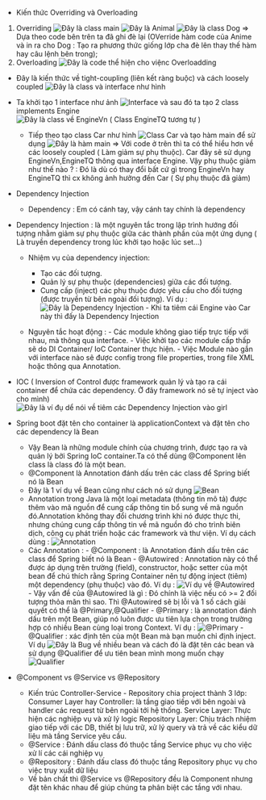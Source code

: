 * Kiến thức Overriding và Overloading
1. Overriding
![Đây là class main](image-1.png)
![Đây là Animal](image-2.png)
![Đây là class Dog](image-3.png)
=> Dựa theo code bên trên ta đã ghi đè lại (OVerride hàm code của Anime và in ra cho Dog : Tạo ra phương thức giống lớp cha đè lên thay thế hàm hay câu lệnh bên trong);
2. Overloading
![Đây là code thể hiện cho việnc Overloadding](image-4.png)

* Đây là kiến thức về tight-coupling (liên kết ràng buộc) và cách loosely coupled
![Đây là class và interface như hình](image-5.png)
- Ta khởi tạo 1 interface như ảnh ![Interface](image-6.png) và sau đó ta tạo 2 class implements Engine ![Đây là class về EngineVn ( Class EngineTQ tương tự )](image-7.png)
    + Tiếp theo tạo class Car như hình ![Class Car](image-8.png) và tạo hàm main để sử dụng ![Đây là hàm main](image-9.png)
    => Với code ở trên thì ta có thể hiểu hơn về các loosely coupled ( Làm giảm sự phụ thuộc). Car đây sẽ sử dụng EngineVn,EngineTQ thông qua interface Engine. Vậy phụ thuộc giảm như thế nào ? : Đó là dù có thay đổi bất cứ gì trong EngineVn hay EngineTQ thì cx không ảnh hưởng đến Car ( Sự phụ thuộc đã giảm)

- Dependency Injection
    + Dependency : Em có cánh tay, vậy cánh tay chính là dependency
    


- Dependency Injection :  là một nguyên tắc trong lập trình hướng đối tượng nhằm giảm sự phụ thuộc giữa các thành phần của một ứng dụng ( Là truyền dependency trong lúc khởi tạo hoặc lúc set...)
    + Nhiệm vụ của dependency injection:
        - Tạo các đối tượng.
        - Quản lý sự phụ thuộc (dependencies) giữa các đối tượng.
        - Cung cấp (inject) các phụ thuộc được yêu cầu cho đối tượng (được truyền từ bên ngoài đối tượng).
    Ví dụ : ![Đây là Dependency Injection ](image-10.png) - Khi ta tiêm cái Engine vào Car này thì đấy là Dependency Injection

    + Nguyên tắc hoạt động : - Các module không giao tiếp trực tiếp với nhau, mà thông qua interface.
                             - Việc khởi tạo các module cấp thấp sẽ do DI Container/ IoC Container thực hiện.
                             - Việc Module nào gắn với interface nào sẽ được config trong file properties, trong file XML hoặc thông qua Annotation. 

- IOC ( Inversion of Control được framework quản lý và tạo ra cái container để chứa các dependency. Ở đây framework nó sẽ tự inject vào cho mình) ![Đây là ví đụ dể nói về tiêm các Dependency Injection vào girl](image-11.png)

* Spring boot đặt tên cho container là applicationContext và đặt tên cho các dependency là Bean
    + Vậy Bean là những module chính của chương trình, được tạo ra và quản lý bởi Spring IoC container.Ta có thể dùng @Component lên class là class đó là một bean.
    + @Component là Annotation đánh dấu trên các class để Spring biết nó là Bean
    + Đây là 1 ví dụ về Bean cũng như cách nó sử dụng ![Bean](image-12.png)

    - Annotation trong Java là một loại metadata (thông tin mô tả) được thêm vào mã nguồn để cung cấp thông tin bổ sung về mã nguồn đó.Annotation không thay đổi chương trình khi nó được thực thi, nhưng chúng cung cấp thông tin về mã nguồn đó cho trình biên dịch, công cụ phát triển hoặc các framework và thư viện. Ví dụ cách dùng : ![Annotation](image-13.png)
    - Các Annotation : 
                     - @Component : là Annotation đánh dấu trên các class để Spring biết nó là Bean
                     - @Autowired : Annotation này có thể được áp dụng trên trường (field), constructor, hoặc setter của một bean để chú thích rằng Spring Container nên tự động inject (tiêm) một dependency (phụ thuộc) vào đó.
                     Ví dụ : ![Ví dụ về @Autowired](image-14.png)
                     - Vậy vấn đề của @Autowired là gì : Đó chính là việc nếu có >= 2 đối tượng thỏa mãn thì sao. Thì @Autowired sẽ bị lỗi và 1 số cách giải quyết có thể là @Primary,@Qualifier
                     - @Primary :  là annotation đánh dấu trên một Bean, giúp nó luôn được ưu tiên lựa chọn trong trường hợp có nhiều Bean cùng loại trong Context. Ví dụ : ![@Primary](image-15.png)
                     - @Qualifier : xác định tên của một Bean mà bạn muốn chỉ định inject. Ví dụ ![Đây là Bug về nhiều bean](image-16.png) và cách đó là  đặt tên các bean và sử dụng @Qualifier để ưu tiên bean mình mong muốn chạy ![Qualifier](image-17.png)
                   
* @Component vs @Service vs @Repository
    - Kiến trúc Controller-Service - Repository chia project thành 3 lớp:
    Consumer Layer hay Controller: là tầng giao tiếp với bên ngoài và handler các request từ bên ngoài tới hệ thống.
    Service Layer: Thực hiện các nghiệp vụ và xử lý logic
    Repository Layer: Chịu trách nhiệm giao tiếp với các DB, thiết bị lưu trữ, xử lý query và trả về các kiểu dữ liệu mà tầng Service yêu cầu.
    - @Service : Đánh dấu class đó thuộc tầng Service phục vụ cho việc xử lí các cái nghiệp vụ
    - @Repository : Đánh dấu class đó thuộc tầng Repository phục vụ cho việc truy xuất dữ liệu
    - Về bản chất thì @Service vs @Repository đều là Component nhưng đặt tên khác nhau để giúp chúng ta phân biệt các tầng với nhau.





